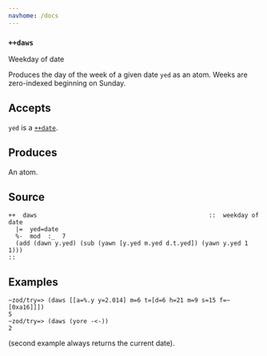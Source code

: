 ```yaml
---
navhome: /docs
---
```



### `++daws`

Weekday of date

Produces the day of the week of a given date `yed` as an atom. Weeks are
zero-indexed beginning on Sunday.

Accepts
-------

`yed` is a [`++date`]().

Produces
--------

An atom.

Source
------

    ++  daws                                                ::  weekday of date
      |=  yed=date
      %-  mod  :_  7
      (add (dawn y.yed) (sub (yawn [y.yed m.yed d.t.yed]) (yawn y.yed 1 1)))
    ::

Examples
--------

    ~zod/try=> (daws [[a=%.y y=2.014] m=6 t=[d=6 h=21 m=9 s=15 f=~[0xa16]]])
    5
    ~zod/try=> (daws (yore -<-))
    2

(second example always returns the current date).


